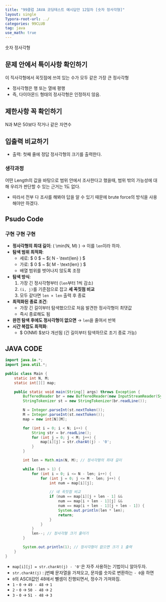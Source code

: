```yaml
---
title: "99클럽 JAVA 코딩테스트 예시답안 12일차 [숫자 정사각형]"
layout: single
Typora-root-url: ../
categories: 99CLUB
tag: java
use_math: true
---
```


숫자 정사각형

## 문제 안에서 특이사항 확인하기

이 직사각형에서 꼭짓점에 쓰여 있는 수가 모두 같은 가장 큰 정사각형
-  정사각형은 행 또는 열에 평행
- 즉, 다이아몬드 형태의 정사각형은 인정하지 않음.

## 제한사항 꼭 확인하기

N과 M은 50보다 작거나 같은 자연수

## 입출력 비교하기

- 출력: 첫째 줄에 정답 정사각형의 크기를 출력한다.

### 생각과정

어떤 Length의 값을 바탕으로 범위 안에서 조사한다고 했을때, 범위 밖의 가능성에 대해 우리가 판단할 수 있는 근거는 1도 없다.
- 따라서 전부 다 조사를 해봐야 답을 알 수 있기 때문에 brute force의 방식을 사용해야만 하겠다.

## Psudo Code

### 구현 구현 구현

- **정사각형의 최대 길이**: \( \min(N, M) \) → 이를 `len`이라 하자.  
- **탐색 범위 최적화**:  
  - 세로: $ 0 \$ ~ $\( N - \text{len} \) $ 
  - 가로: $ 0 \$ ~ $\( M - \text{len} \) $ 
  - 배열 범위를 벗어나지 않도록 조정  
- **탐색 방식**:  
  1. 가장 긴 정사각형부터 (`len`부터 1씩 감소)  
  2. `(i, j)`를 기준점으로 잡고 **세 꼭짓점 비교**  
  3. 모두 같다면 `len × len` 출력 후 종료  
- **최적화된 종료 조건**:  
  - 가장 긴 길이부터 탐색했으므로 처음 발견한 정사각형이 최댓값  
  - 즉시 종료해도 됨  
- **완전 탐색 후에도 정사각형이 없으면** → `len`을 줄여서 반복  
- **시간 복잡도 최적화**:  
  - $ O(NM) \$보다 개선됨 (긴 길이부터 탐색하므로 조기 종료 가능)  


## JAVA CODE

```java
import java.io.*;
import java.util.*;

public class Main {
    static int N, M;
    static int[][] map;

    public static void main(String[] args) throws Exception {
        BufferedReader br = new BufferedReader(new InputStreamReader(System.in));
        StringTokenizer st = new StringTokenizer(br.readLine());

        N = Integer.parseInt(st.nextToken());
        M = Integer.parseInt(st.nextToken());
        map = new int[N][M];

        for (int i = 0; i < N; i++) {
            String str = br.readLine();
            for (int j = 0; j < M; j++) {
                map[i][j] = str.charAt(j) - '0';
            }
        }

        int len = Math.min(N, M); // 정사각형의 최대 길이

        while (len > 1) {
            for (int i = 0; i <= N - len; i++) {
                for (int j = 0; j <= M - len; j++) {
                    int num = map[i][j];

                    // 네 꼭짓점 비교
                    if (num == map[i][j + len - 1] &&
                        num == map[i + len - 1][j] &&
                        num == map[i + len - 1][j + len - 1]) {
                        System.out.println(len * len);
                        return;
                    }
                }
            }
            len--; // 정사각형 크기 줄이기
        }

        System.out.println(1); // 정사각형이 없으면 크기 1 출력
    }
}

```
- `map[i][j] = str.charAt(j) - '0'`은 자주 사용하는 기법이니 알아두자.
- `str.charAt(j)` : j번째 문자열을 가져오고, 문자를 숫자로 변환하는 `- 0`을 하면
- `0`의 ASCII값인 48에서 뺄셈이 진행되면서, 정수가 가져와짐.
- `1` - `0` → `49 - 48` → `1`
- `2` - `0` → `50 - 48` → `2`
- `3` - `0` → `51 - 48` → `3`
